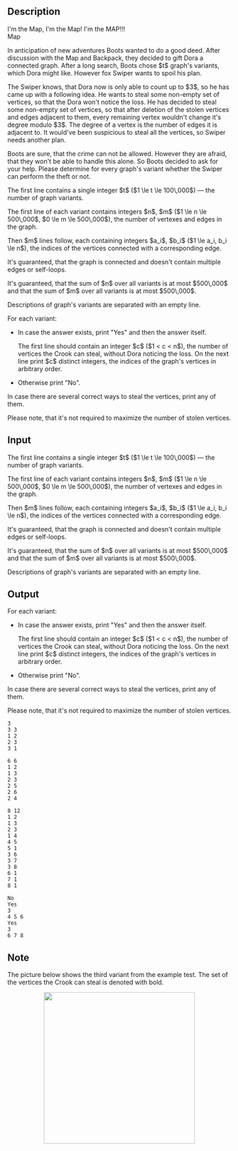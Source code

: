 ## Description

<div><div class="epigraph"><div class="epigraph-text">I'm the Map, I'm the Map! I'm the MAP!!!</div><div class="epigraph-source">Map</div></div><p>In anticipation of new adventures Boots wanted to do a good deed. After discussion with the Map and Backpack, they decided to gift Dora a connected graph. After a long search, Boots chose $t$ graph's variants, which Dora might like. However fox Swiper wants to spoil his plan.</p><p>The Swiper knows, that Dora now is only able to count up to $3$, so he has came up with a following idea. He wants to steal some non-empty set of vertices, so that the Dora won't notice the loss. He has decided to steal some non-empty set of vertices, so that after deletion of the stolen vertices and edges adjacent to them, every <span class="tex-font-style-bf">remaining</span> vertex wouldn't change it's degree modulo $3$. The degree of a vertex is the number of edges it is adjacent to. It would've been suspicious to steal all the vertices, so Swiper needs another plan.</p><p>Boots are sure, that the crime can not be allowed. However they are afraid, that they won't be able to handle this alone. So Boots decided to ask for your help. Please determine for every graph's variant whether the Swiper can perform the theft or not.</p></div><div class="input-specification"><p>The first line contains a single integer $t$ ($1 \le t \le 100\,000$) — the number of graph variants.</p><p>The first line of each variant contains integers $n$, $m$ ($1 \le n \le 500\,000$, $0 \le m \le 500\,000$), the number of vertexes and edges in the graph.</p><p>Then $m$ lines follow, each containing integers $a_i$, $b_i$ ($1 \le a_i, b_i \le n$), the indices of the vertices connected with a corresponding edge.</p><p>It's guaranteed, that the graph is connected and doesn't contain multiple edges or self-loops.</p><p>It's guaranteed, that the sum of $n$ over all variants is at most $500\,000$ and that the sum of $m$ over all variants is at most $500\,000$.</p><p>Descriptions of graph's variants are separated with an empty line.</p></div><div class="output-specification"><p>For each variant:</p><ul> <li> In case the answer exists, print "<span class="tex-font-style-tt">Yes</span>" and then the answer itself.<p>The first line should contain an integer $c$ ($1 &lt; c &lt; n$), the number of vertices the Crook can steal, without Dora noticing the loss. On the next line print $c$ distinct integers, the indices of the graph's vertices in arbitrary order.</p></li><li> Otherwise print "<span class="tex-font-style-tt">No</span>". </li></ul><p>In case there are several correct ways to steal the vertices, print any of them.</p><p>Please note, that it's not required to maximize the number of stolen vertices.</p></div>

## Input

<p>The first line contains a single integer $t$ ($1 \le t \le 100\,000$) — the number of graph variants.</p><p>The first line of each variant contains integers $n$, $m$ ($1 \le n \le 500\,000$, $0 \le m \le 500\,000$), the number of vertexes and edges in the graph.</p><p>Then $m$ lines follow, each containing integers $a_i$, $b_i$ ($1 \le a_i, b_i \le n$), the indices of the vertices connected with a corresponding edge.</p><p>It's guaranteed, that the graph is connected and doesn't contain multiple edges or self-loops.</p><p>It's guaranteed, that the sum of $n$ over all variants is at most $500\,000$ and that the sum of $m$ over all variants is at most $500\,000$.</p><p>Descriptions of graph's variants are separated with an empty line.</p>

## Output

<p>For each variant:</p><ul> <li> In case the answer exists, print "<span class="tex-font-style-tt">Yes</span>" and then the answer itself.<p>The first line should contain an integer $c$ ($1 &lt; c &lt; n$), the number of vertices the Crook can steal, without Dora noticing the loss. On the next line print $c$ distinct integers, the indices of the graph's vertices in arbitrary order.</p></li><li> Otherwise print "<span class="tex-font-style-tt">No</span>". </li></ul><p>In case there are several correct ways to steal the vertices, print any of them.</p><p>Please note, that it's not required to maximize the number of stolen vertices.</p>





```input1
3
3 3
1 2
2 3
3 1

6 6
1 2
1 3
2 3
2 5
2 6
2 4

8 12
1 2
1 3
2 3
1 4
4 5
5 1
3 6
3 7
3 8
6 1
7 1
8 1
```




```output1
No
Yes
3
4 5 6
Yes
3
6 7 8
```



## Note

<p>The picture below shows the third variant from the example test. The set of the vertices the Crook can steal is denoted with bold. </p><center> <img class="tex-graphics" height="340px" src="file://uT1F4Ov3.png" style="max-width: 100.0%;max-height: 100.0%;" width="340px"> </center>
